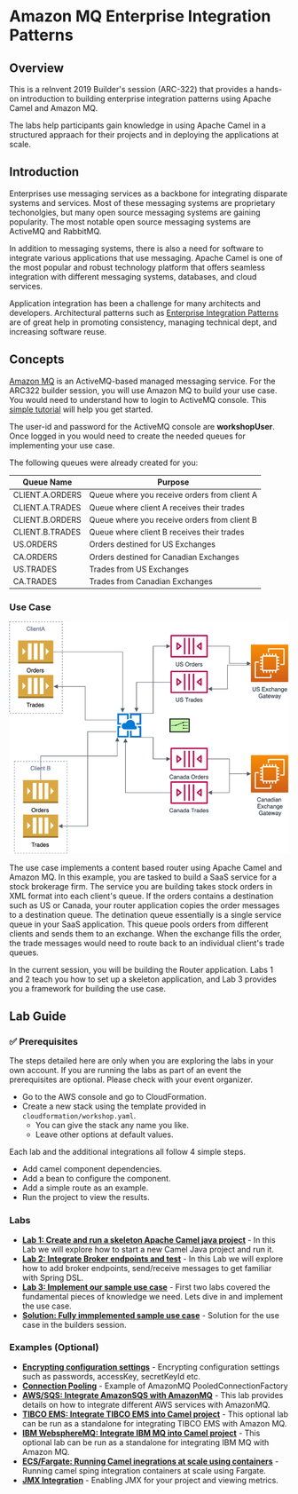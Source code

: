 # Amazon MQ Enterprise Integration Patterns 

## Overview

This is a reInvent 2019 Builder's session (ARC-322) that provides a hands-on introduction to building enterprise integration patterns using Apache Camel and Amazon MQ.

The labs help participants gain knowledge in using Apache Camel in a structured appraach for their projects and in deploying the applications at scale.

## Introduction

Enterprises use messaging services as a backbone for integrating disparate systems and services. Most of these messaging systems are proprietary techonolgies, but many open source messaging systems are gaining popularity. The most notable open source messaging systems are ActiveMQ and RabbitMQ.

In addition to messaging systems, there is also a need for software to integrate various applications that use messaging. Apache Camel is one of the most popular and robust technology platform that offers seamless integration with different messaging systems, databases, and cloud services.

Application integration has been a challenge for many architects and developers. Architectural patterns such as [Enterprise Integration Patterns](https://www.enterpriseintegrationpatterns.com/) are of great help in promoting consistency, managing technical dept, and increasing software reuse.

## Concepts

[Amazon MQ](https://aws.amazon.com/amazon-mq/) is an ActiveMQ-based managed messaging service. For the ARC322 builder session, you will use Amazon MQ to build your use case. You would need to understand how to login to ActiveMQ console. This [simple tutorial](https://master.d1l1ei0bin3mnd.amplifyapp.com/failover/failover-step-1.html) will help you get started.

The user-id and password for the ActiveMQ console are **workshopUser**. Once logged in you would need to create the needed queues for implementing your use case.

The following queues were already created for you:

| Queue Name  | Purpose |
| ------------- | ------------- |
| CLIENT.A.ORDERS  | Queue where you receive orders from client A  |
| CLIENT.A.TRADES | Queue where client A receives their trades |
| CLIENT.B.ORDERS  | Queue where you receive orders from client B  |
| CLIENT.B.TRADES | Queue where client B receives their trades |
| US.ORDERS  | Orders destined for US Exchanges  |
| CA.ORDERS  | Orders destined for Canadian Exchanges  |
| US.TRADES  | Trades from US Exchanges  |
| CA.TRADES  | Trades from Canadian Exchanges  |

### Use Case

![Use Case](/images/sample-usecase.png)

The use case implements a content based router using Apache Camel and Amazon MQ. In this example, you are tasked to build a SaaS service for a stock brokerage firm. The service you are building takes stock orders in XML format into each client's queue. If the orders contains a destination such as US or Canada, your router application copies the order messages to a destination queue. The detination queue essentially is a single service queue in your SaaS application. This queue pools orders from different clients and sends them to an exchange. When the exchange fills the order, the trade messages would need to route back to an individual client's trade queues.

In the current session, you will be building the Router application. Labs 1 and 2 teach you how to set up a skeleton application, and Lab 3 provides you a framework for building the use case.

## Lab Guide

### :white_check_mark: Prerequisites

The steps detailed here are only when you are exploring the labs in your own account. If you are running the labs as part of an event the prerequisites are optional. Please check with your event organizer.

* Go to the AWS console and go to CloudFormation.
* Create a new stack using the template provided in `cloudformation/workshop.yaml`.
    * You can give the stack any name you like.
    * Leave other options at default values.

Each lab and the additional integrations all follow 4 simple steps. 

* Add camel component dependencies.
* Add a bean to configure the component.
* Add a simple route as an example.
* Run the project to view the results.

### Labs

* **[Lab 1: Create and run a skeleton Apache Camel java project](/labs/lab-1.md)** - In this Lab we will explore how to start a new Camel Java project and run it. 
* **[Lab 2: Integrate Broker endpoints and test](/labs/lab-2.md)** - In this Lab we will explore how to add broker endpoints, send/receive messages to get familiar with Spring DSL.
* **[Lab 3: Implement our sample use case](/labs/lab-3.md)** - First two labs covered the fundamental pieces of knowledge we need. Lets dive in and implement the use case.
* **[Solution: Fully immplemented sample use case](/labs/solution.md)** - Solution for the use case in the builders session.

### Examples (Optional)

* **[Encrypting configuration settings](/labs/encrypt.md)** - Encrypting configuration settings such as passwords, accessKey, secretKeyId etc.
* **[Connection Pooling](/labs/pooled.md)** - Example of AmazonMQ PooledConnectionFactory 
* **[AWS/SQS: Integrate AmazonSQS with AmazonMQ](/labs/sqs.md)** - This lab provides details on how to integrate different AWS services with AmazonMQ.
* **[TIBCO EMS: Integrate TIBCO EMS into Camel project](/labs/tibco.md)** - This optional lab can be run as a standalone for integrating TIBCO EMS with Amazon MQ.
* **[IBM WebsphereMQ: Integrate IBM MQ into Camel project](/labs/ibmmq.md)** - This optional lab can be run as a standalone for integrating IBM MQ with Amazon MQ.
* **[ECS/Fargate: Running Camel inegrations at scale using containers](/labs/fargate.md)** - Running camel sping integration containers at scale using Fargate.
* **[JMX Integration](/labs/jmx.md)** - Enabling JMX for your project and viewing metrics.



